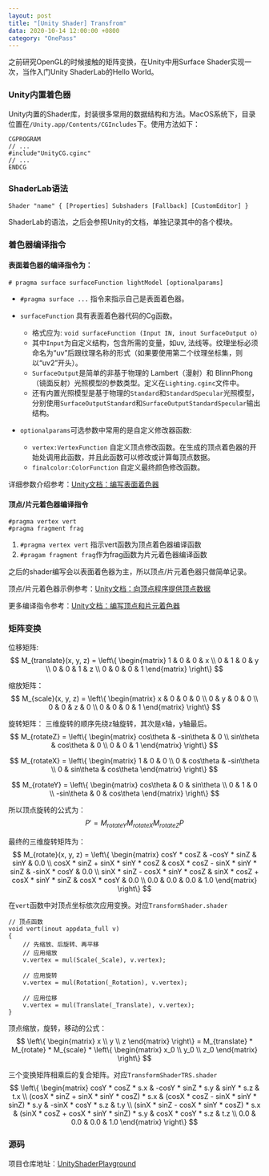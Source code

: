 ```yaml
---
layout: post
title: "[Unity Shader] Transfrom"
data: 2020-10-14 12:00:00 +0800
category: "OnePass"
---
```

之前研究OpenGL的时候接触的矩阵变换，在Unity中用Surface Shader实现一次，当作入门Unity ShaderLab的Hello World。

### Unity内置着色器
Unity内置的Shader库，封装很多常用的数据结构和方法。MacOS系统下，目录位置在`/Unity.app/Contents/CGIncludes`下。使用方法如下：
```shaderlab
CGPROGRAM
// ...
#include"UnityCG.cginc"
// ...
ENDCG
```

### ShaderLab语法
```shaderlab
Shader "name" { [Properties] Subshaders [Fallback] [CustomEditor] }
```
ShaderLab的语法，之后会参照Unity的文档，单独记录其中的各个模块。

### 着色器编译指令
#### 表面着色器的编译指令为：
```shaderlab
# pragma surface surfaceFunction lightModel [optionalparams]
```
- `#pragma surface ...` 指令来指示自己是表面着色器。
- `surfaceFunction` 具有表面着色器代码的Cg函数。
    - 格式应为: `void surfaceFunction (Input IN, inout SurfaceOutput o)`
    - 其中`Input`为自定义结构，包含所需的变量，如uv, 法线等。纹理坐标必须命名为“uv”后跟纹理名称的形式（如果要使用第二个纹理坐标集，则以“uv2”开头）。
    - `SurfaceOutput`是简单的非基于物理的 Lambert（漫射）和 BlinnPhong（镜面反射）光照模型的参数类型。定义在`Lighting.cginc`文件中。
    - 还有内置光照模型是基于物理的`Standard`和`StandardSpecular`光照模型，分别使用`SurfaceOutputStandard`和`SurfaceOutputStandardSpecular`输出结构。

- `optionalparams`可选参数中常用的是自定义修改器函数:
  - `vertex:VertexFunction` 自定义顶点修改函数。在生成的顶点着色器的开始处调用此函数，并且此函数可以修改或计算每顶点数据。
  - `finalcolor:ColorFunction` 自定义最终颜色修改函数。

详细参数介绍参考：[Unity文档：编写表面着色器](https://docs.unity3d.com/cn/2019.4/Manual/SL-SurfaceShaders.html)

#### 顶点/片元着色器编译指令
```shaderlab
#pragma vertex vert
#pragma fragment frag
```
1. `#pragma vertex vert` 指示vert函数为顶点着色器编译函数
2. `#pragam fragment frag`作为frag函数为片元着色器编译函数

之后的shader编写会以表面着色器为主，所以顶点/片元着色器只做简单记录。

顶点/片元着色器示例参考：[Unity文档：向顶点程序提供顶点数据](https://docs.unity3d.com/cn/2019.4/Manual/SL-VertexProgramInputs.html)

更多编译指令参考：[Unity文档：编写顶点和片元着色器](https://docs.unity3d.com/cn/2019.4/Manual/SL-ShaderPrograms.html)

### 矩阵变换
位移矩阵:
$$
M_{translate}(x, y, z) = 
\left\{ \begin{matrix} 
1 & 0 & 0 & x \\ 
0 & 1 & 0 & y \\ 
0 & 0 & 1 & z \\ 
0 & 0 & 0 & 1 
\end{matrix} \right\}
$$

缩放矩阵：
$$
M_{scale}(x, y, z) = 
\left\{ \begin{matrix} 
x & 0 & 0 & 0 \\ 
0 & y & 0 & 0 \\ 
0 & 0 & z & 0 \\ 
0 & 0 & 0 & 1 
\end{matrix} \right\}
$$

旋转矩阵：
三维旋转的顺序先绕z轴旋转，其次是x轴，y轴最后。
$$
M_{rotateZ} = 
\left\{ \begin{matrix} 
cos\theta & -sin\theta & 0 \\
sin\theta & cos\theta & 0 \\
0 & 0 & 1
\end{matrix} \right\}
$$

$$
M_{rotateX} = 
\left\{ \begin{matrix} 
1 & 0 & 0 \\
0 & cos\theta & -sin\theta \\
0 & sin\theta & cos\theta
\end{matrix} \right\}
$$

$$
M_{rotateY} = 
\left\{ \begin{matrix} 
cos\theta & 0 & sin\theta \\
0 & 1 & 0 \\
-sin\theta & 0 & cos\theta
\end{matrix} \right\}
$$

所以顶点旋转的公式为：
$$
P' = M_{rotateY} M_{rotateX} M_{rotateZ} P
$$

最终的三维旋转矩阵为：
$$
M_{rotate}(x, y, z) = 
\left\{ \begin{matrix} 
cosY * cosZ & -cosY * sinZ & sinY & 0.0 \\
cosX * sinZ + sinX * sinY * cosZ & cosX * cosZ - sinX * sinY * sinZ & -sinX * cosY & 0.0 \\
sinX * sinZ - cosX * sinY * cosZ & sinX * cosZ + cosX * sinY * sinZ & cosX * cosY & 0.0 \\
0.0 & 0.0 & 0.0 & 1.0
\end{matrix} \right\}
$$

在`vert`函数中对顶点坐标依次应用变换。对应`TransformShader.shader`

```shaderlab
// 顶点函数
void vert(inout appdata_full v)
{
    // 先缩放、后旋转、再平移
    // 应用缩放
    v.vertex = mul(Scale(_Scale), v.vertex);

    // 应用旋转
    v.vertex = mul(Rotation(_Rotation), v.vertex);

    // 应用位移
    v.vertex = mul(Translate(_Translate), v.vertex);
}
```

顶点缩放，旋转，移动的公式：
$$
\left\{ \begin{matrix}
x \\ y \\ z
\end{matrix} \right\}
= M_{translate} * M_{rotate} * M_{scale} *
\left\{ \begin{matrix}
x_0 \\ y_0 \\ z_0
\end{matrix} \right\}
$$

三个变换矩阵相乘后的复合矩阵。对应`TransformShaderTRS.shader`
$$
\left\{ \begin{matrix}
cosY * cosZ * s.x & -cosY * sinZ * s.y & sinY * s.z & t.x \\
(cosX * sinZ + sinX * sinY * cosZ) * s.x & (cosX * cosZ - sinX * sinY * sinZ) * s.y & -sinX * cosY * s.z & t.y \\
(sinX * sinZ - cosX * sinY * cosZ) * s.x & (sinX * cosZ + cosX * sinY * sinZ) * s.y & cosX * cosY * s.z & t.z \\
0.0 & 0.0 & 0.0 & 1.0
\end{matrix} \right\}
$$

### 源码
项目仓库地址：[UnityShaderPlayground](https://github.com/9b9387/UnityShaderPlayground)